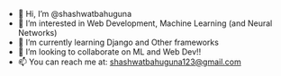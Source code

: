 - 👋 Hi, I’m @shashwatbahuguna
- 👀 I’m interested in Web Development, Machine Learning (and Neural Networks)
- 🌱 I’m currently learning Django and Other frameworks
- 💞️ I’m looking to collaborate on ML and Web Dev!!
- 📫 You can reach me at: shashwatbahuguna123@gmail.com

<!---
shashwatbahuguna/shashwatbahuguna is a ✨ special ✨ repository because its `README.md` (this file) appears on your GitHub profile.
You can click the Preview link to take a look at your changes.
--->
